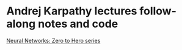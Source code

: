 # Andrej Karpathy lectures follow-along notes and code

[Neural Networks: Zero to Hero series](https://www.youtube.com/playlist?list=PLAqhIrjkxbuWI23v9cThsA9GvCAUhRvKZ)

